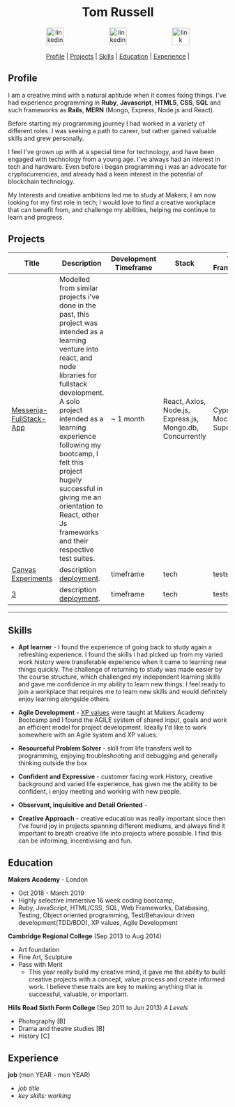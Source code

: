 

<h1 align="center"> Tom Russell </h1>
<p align="center">
<a href="https://www.linkedin.com">
<img src="https://www.iconfinder.com/data/icons/free-social-icons/67/linkedin_circle_color-512.png" alt="linkedin" hspace="50" height="40" width="40"></a>
<a href="https://www.linkedin.com">
<img src="https://img.icons8.com/metro/420/link.png" alt="linkedin" hspace="50" height="40" width="40"></a>
<a href="https://www.google.com">
<img src="https://img.icons8.com/metro/420/link.png" alt="link" hspace="50" height="40" width="40"></a>
</p>
<div align="center"> 
  
[Profile](#profile) | 
[Projects](#projects) | 
[Skills](#skills) | 
[Education](#education) | 
[Experience](#experience) |

</div>

<a name="profile"></a>

## Profile
I am a creative mind with a natural aptitude when it comes fixing things.
I've had experience programming in **Ruby**, **Javascript**, **HTML5**, **CSS**, **SQL** and such frameworks as **Rails**, **MERN** (Mongo, Express, Node.js and React).

Before starting my programming journey I had worked in a variety of different roles. I was seeking a path to career, but rather gained valuable skills and grew personally.

I feel I've grown up with at a special time for technology, and have been engaged with technology from a young age. I've always had an interest in tech and hardware. Even before i began programming i was an advocate for cryptocurrencies, and already had a keen interest in the potential of blockchain technology. 

My Interests and creative ambitions led me to study at Makers,
I am now looking for my first role in tech; I would love to find a creative workplace that can benefit from, and challenge my abilities, helping me continue to learn and progress.

<a name="projects"></a>
## Projects
| Title | Description | Development Timeframe | Stack| Test Frameworks |
|--|--|--|--|--|
|[Messenja-FullStack-App](https://github.com/tomlovesgithub/Messenja-fullstack-app) | Modelled from similar projects i've done in the past, this project was intended as a learning venture into react, and node libraries for fullstack development. A solo project intended as a learning experience following my bootcamp, I felt this project hugely successful in giving me an orientation to React, other Js frameworks and their respective test suites. | ~ 1 month |React, Axios, Node.js, Express.js, Mongo.db, Concurrently  | Cypress, Mocha, Supertest,  |
|[Canvas Experiments](https://github.com/tomlovesgithub/canvas-experiments) | description [deployment](https://warning-snek.surge.sh). | timeframe |tech | tests |
|[3](https://github.com/tomlovesgithub/canvas-experiments) | description [deployment](https://warning-snek.surge.sh). | timeframe |tech | tests |
----
<a name="skills"></a>
## Skills

* **Apt learner** - 
I found the experience of going back to study again a refreshing experience. I found the skills i had picked up from 
my varied work history were transferable experience when it came to learning new things quickly. The challenge of returning to study was made easier by the course structure, which challenged my independent learning skills and gave me confidence in my ability to learn new things. I feel ready to join a workplace that requires me to learn new skills and would definitely enjoy learning alongside others.

* **Agile Development** - [XP values](https://en.wikipedia.org/wiki/Extreme_programming) were taught at Makers Academy Bootcamp and I found the AGILE system of shared input, goals and work an efficient model for project development. Ideally I'd like to work somewhere with an Agile system and XP values.

* **Resourceful Problem Solver** - skill from life transfers well to programming, enjoying troubleshooting and debugging and generally thinking outside the box

* **Confident and Expressive** - customer facing work History, creative background and varied life experience, has given me the ability to be confident, i enjoy meeting and working with new people.

* **Observant, inquisitive and Detail Oriented** -  

* **Creative Approach** - creative education was really important since then I've found joy in projects spanning different mediums, and always find it important to breath creative life into projects where possible. I find this can be informing, incentivising and fun. 

<a name="education"></a>
## Education

 **Makers Academy** - London
  * Oct 2018 - March 2019
  * Highly selective immersive 16 week coding bootcamp,
  *  Ruby, JavaScript, HTML/CSS, SQL, Web Frameworks, Databasing, Testing, Object oriented programming, Test/Behaviour driven development(TDD/BDD), XP values, Agile Development

 **Cambridge Regional College** (Sep 2013 to Aug 2014)
  * Art foundation
  * Fine Art, Sculpture
  * Pass with Merit
    - This year really build my creative mind, it gave me the ability to build creative projects with a concept, value process and create informed work. I believe these traits are key to making anything that is successful, valuable, or important.

**Hills Road Sixth Form College** (Sep 2011 to Jun 2013) 
*A Levels*
  - Photography [B] 
  - Drama and theatre studies [B] 
  - History [C]
 
<a name="experience"></a>
## Experience
**job** (mon YEAR - mon YEAR)
* *job title*
* *key skills: working*
